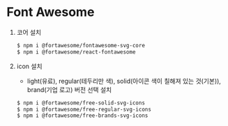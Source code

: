 # Font Awesome 
1. 코어 설치
    ```bash
    $ npm i @fortawesome/fontawesome-svg-core
    $ npm i @fortawesome/react-fontawesome
    ```

2. icon 설치
    + light(유료), regular(테두리만 색), solid(아이콘 색이 칠해져 있는 것(기본)), brand(기업 로고) 버전 선택 설치
    ```bash
    $ npm i @fortawesome/free-solid-svg-icons
    $ npm i @fortawesome/free-regular-svg-icons
    $ npm i @fortawesome/free-brands-svg-icons
    ```
